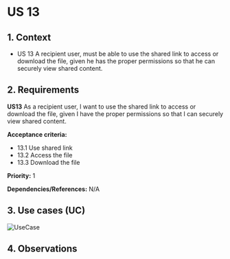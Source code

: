 # US 13

## 1. Context

* US 13 A recipient user, must be able to use the shared link to access or download the file, given he has the proper permissions so that he can securely view shared content.

## 2. Requirements

**US13** As a recipient user, I want to use the shared link to access or download the file, given I have the proper permissions so that I can securely view shared content.

**Acceptance criteria:**

- 13.1 Use shared link
- 13.2 Access the file
- 13.3 Download the file
 
**Priority:** 1

**Dependencies/References:**
N/A

## 3. Use cases (UC)

![UseCase](../../../Global_Artifacts/UC_Folder/UC1/UC1.svg)


## 4. Observations
